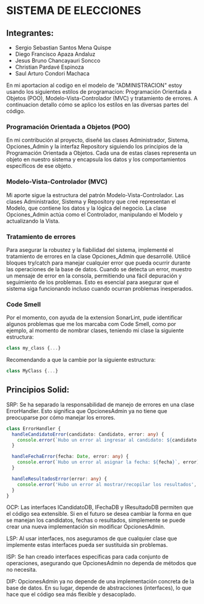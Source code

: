 # SISTEMA DE ELECCIONES

## Integrantes:

- Sergio Sebastian Santos Mena Quispe
- Diego Francisco Apaza Andaluz
- Jesus Bruno Chancayauri Soncco
- Christian Pardavé Espinoza
- Saul Arturo Condori Machaca


En mi aportacion al codigo en el modelo de "ADMINISTRACION" estoy usando los siguientes estilos de programacion: Programación Orientada a Objetos (POO), Modelo-Vista-Controlador (MVC) y tratamiento de errores. A continuacion detallo cómo se aplico los estilos en las diversas partes del código.

### Programación Orientada a Objetos (POO)

En mi contribución al proyecto, diseñé las clases Administrador, Sistema, Opciones_Admin y la interfaz Repository siguiendo los principios de la Programación Orientada a Objetos. Cada una de estas clases representa un objeto en nuestro sistema y encapsula los datos y los comportamientos específicos de ese objeto.

### Modelo-Vista-Controlador (MVC)

Mi aporte sigue la estructura del patrón Modelo-Vista-Controlador. Las clases Administrador, Sistema y Repository que creé representan el Modelo, que contiene los datos y la lógica del negocio. La clase Opciones_Admin actúa como el Controlador, manipulando el Modelo y actualizando la Vista.

### Tratamiento de errores

Para asegurar la robustez y la fiabilidad del sistema, implementé el tratamiento de errores en la clase Opciones_Admin que desarrollé. Utilicé bloques try/catch para manejar cualquier error que pueda ocurrir durante las operaciones de la base de datos. Cuando se detecta un error, muestro un mensaje de error en la consola, permitiendo una fácil depuración y seguimiento de los problemas. Esto es esencial para asegurar que el sistema siga funcionando incluso cuando ocurran problemas inesperados.

### Code Smell

Por el momento, con ayuda de la extension SonarLint, pude identificar algunos problemas que me los marcaba com Code Smell, como por ejemplo, al momento de nombrar clases, teniendo mi clase la siguiente estructura:
```typescript
class my_class {...}
```
Recomendando a que la cambie por la siguiente estructura:
```typescript
class MyClass {...}
```

## Principios Solid:

SRP: Se ha separado la responsabilidad de manejo de errores en una clase ErrorHandler. Esto significa que OpcionesAdmin ya no tiene que preocuparse por cómo manejar los errores.

```typescript
class ErrorHandler {
  handleCandidatoError(candidato: Candidato, error: any) {
    console.error(`Hubo un error al ingresar al candidato: ${candidato.nombre}`, error);
  }

  handleFechaError(fecha: Date, error: any) {
    console.error(`Hubo un error al asignar la fecha: ${fecha}`, error);
  }

  handleResultadosError(error: any) {
    console.error('Hubo un error al mostrar/recopilar los resultados', error);
  }
}

```
OCP: Las interfaces ICandidatoDB, IFechaDB y IResultadoDB permiten que el código sea extensible. Si en el futuro se desea cambiar la forma en que se manejan los candidatos, fechas o resultados, simplemente se puede crear una nueva implementación sin modificar OpcionesAdmin.

LSP: Al usar interfaces, nos aseguramos de que cualquier clase que implemente estas interfaces pueda ser sustituida sin problemas.

ISP: Se han creado interfaces específicas para cada conjunto de operaciones, asegurando que OpcionesAdmin no dependa de métodos que no necesita.

DIP: OpcionesAdmin ya no depende de una implementación concreta de la base de datos. En su lugar, depende de abstracciones (interfaces), lo que hace que el código sea más flexible y desacoplado.
